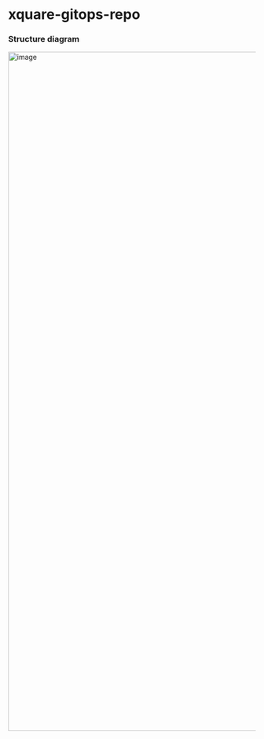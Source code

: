 # xquare-gitops-repo

### Structure diagram

<img width="1381" alt="image" src="https://github.com/team-xquare/xquare-gitops-repo/assets/81006587/68bfabfb-f37a-4137-b0ee-96194c78f3a3">
